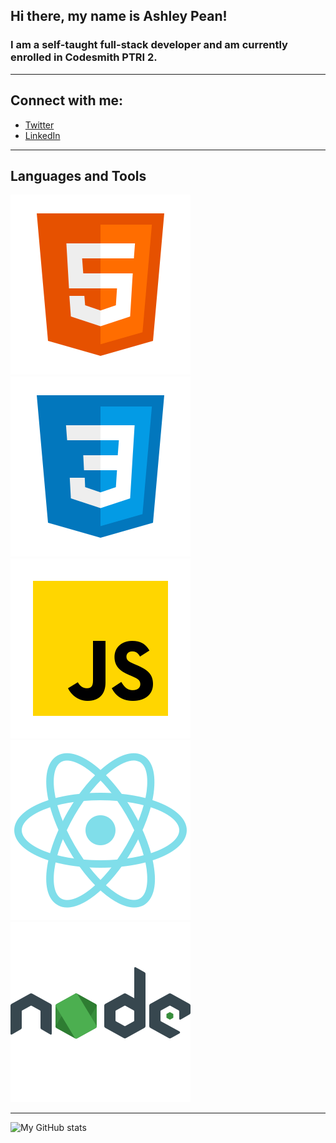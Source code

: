 ## Hi there, my name is Ashley Pean!

### I am a self-taught full-stack developer and am currently enrolled in Codesmith PTRI 2. 

---

## Connect with me: 
- [Twitter](https://twitter.com/12sugarplums)
- [LinkedIn](https://www.linkedin.com/in/ashley-pean/)

---

## Languages and Tools
<img src = "img/html.svg" alt = "HTML" />
<img src = "img/css.svg" alt = "CSS" >
<img src = "img/javascript.svg" alt = "JavaScript" />
<img src = "img/react.svg" alt = "React" />
<img src = "img/nodejs.svg" alt = "NodeJS" />

---

![My GitHub stats](https://github-readme-stats.vercel.app/api?username=ashleypean&show_icons=true&hide_border=true&hide=stars&count_private=true&theme=midnight-purple)
